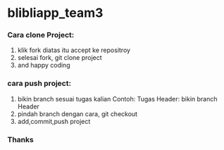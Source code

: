 # blibliapp_team3

### Cara clone Project: 

1. klik fork diatas itu accept ke repositroy 
2. selesai fork, git clone project
3. and happy coding 

### cara push project:

1. bikin branch sesuai tugas kalian 
   Contoh: Tugas Header: bikin branch Header
2. pindah branch dengan cara, git checkout <nama branch>
3. add,commit,push project

### Thanks
